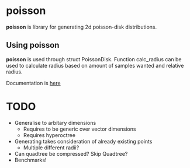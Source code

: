 # poisson
**poisson** is library for generating 2d poisson-disk distributions.

## Using **poisson**
**poisson** is used through struct PoissonDisk. 
Function calc_radius can be used to calculate radius based on amount of samples wanted and relative radius.

Documentation is [here](https://WaDelma.github.io/poisson/)  

# TODO
   * Generalise to arbitary dimensions
     * Requires to be generic over vector dimensions
     * Requires hyperoctree
   * Generating takes consideration of already existing points
     * Multiple different radii?
   * Can quadtree be compressed? Skip Quadtree?
   * Benchmarks!
